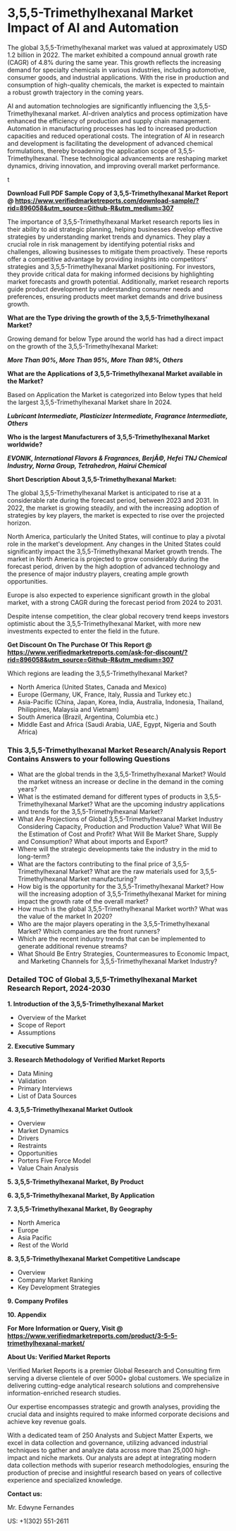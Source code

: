 <meta name="title" content="Global 3,5,5-Trimethylhexanal Market Impact of AI and Automation"><meta name="description" content="The global 3,5,5-Trimethylhexanal market was valued at approximately USD 1.2 billion in 2022. The market exhibited a compound annual growth rate (CAGR) of 4.8% during "><meta name="title" content="3,5,5-Trimethylhexanal Market Size, Share, Scope, Trends, Growth, Opportunities, Analysis, Forecast"><h1>3,5,5-Trimethylhexanal Market Impact of AI and Automation</h1><p>The global 3,5,5-Trimethylhexanal market was valued at approximately USD 1.2 billion in 2022. The market exhibited a compound annual growth rate (CAGR) of 4.8% during the same year. This growth reflects the increasing demand for specialty chemicals in various industries, including automotive, consumer goods, and industrial applications. With the rise in production and consumption of high-quality chemicals, the market is expected to maintain a robust growth trajectory in the coming years.</p><p>AI and automation technologies are significantly influencing the 3,5,5-Trimethylhexanal market. AI-driven analytics and process optimization have enhanced the efficiency of production and supply chain management. Automation in manufacturing processes has led to increased production capacities and reduced operational costs. The integration of AI in research and development is facilitating the development of advanced chemical formulations, thereby broadening the application scope of 3,5,5-Trimethylhexanal. These technological advancements are reshaping market dynamics, driving innovation, and improving overall market performance.</p>t</p><p id="" class=""><strong>Download Full PDF Sample Copy of 3,5,5-Trimethylhexanal Market Report @ <a href="https://www.verifiedmarketreports.com/download-sample/?rid=896058&utm_source=Github-R&utm_medium=307" target="_blank">https://www.verifiedmarketreports.com/download-sample/?rid=896058&utm_source=Github-R&utm_medium=307</a></strong></p><p>The importance of&nbsp;3,5,5-Trimethylhexanal Market research reports lies in their ability to aid strategic planning, helping businesses develop effective strategies by understanding market trends and dynamics. They play a crucial role in risk management by identifying potential risks and challenges, allowing businesses to mitigate them proactively. These reports offer a competitive advantage by providing insights into competitors' strategies and 3,5,5-Trimethylhexanal Market positioning. For investors, they provide critical data for making informed decisions by highlighting market forecasts and growth potential. Additionally, market research reports guide product development by understanding consumer needs and preferences, ensuring products meet market demands and drive business growth.</p><p><strong>What are the&nbsp;Type driving the growth of the 3,5,5-Trimethylhexanal Market?</strong></p><p id="" class="">Growing demand for below Type around the world has had a direct impact on the growth of the 3,5,5-Trimethylhexanal Market:</p><em><strong>More Than 90%, More Than 95%, More Than 98%, Others</strong></em></p><strong>What are the&nbsp;Applications&nbsp;of 3,5,5-Trimethylhexanal Market available in the Market?</strong></p><p id="" class="">Based on Application the Market is categorized into Below types that held the largest 3,5,5-Trimethylhexanal Market share In 2024.</p><em><strong>Lubricant Intermediate, Plasticizer Intermediate, Fragrance Intermediate, Others</strong></em></p><strong>Who is the largest Manufacturers of 3,5,5-Trimethylhexanal Market worldwide?</strong></p><p><em><strong>EVONIK, International Flavors & Fragrances, BerjÃ©, Hefei TNJ Chemical Industry, Norna Group, Tetrahedron, Hairui Chemical</strong></em></p><p id="" class=""><strong>Short Description About 3,5,5-Trimethylhexanal Market:</strong></p><p>The global 3,5,5-Trimethylhexanal Market is anticipated to rise at a considerable rate during the forecast period, between 2023 and 2031. In 2022, the market is growing steadily, and with the increasing adoption of strategies by key players, the market is expected to rise over the projected horizon.</p><p>North America, particularly the United States, will continue to play a pivotal role in the market's development. Any changes in the United States could significantly impact the 3,5,5-Trimethylhexanal Market growth trends. The market in North America is projected to grow considerably during the forecast period, driven by the high adoption of advanced technology and the presence of major industry players, creating ample growth opportunities.</p><p>Europe is also expected to experience significant growth in the global market, with a strong CAGR during the forecast period from 2024 to 2031.</p><p>Despite intense competition, the clear global recovery trend keeps investors optimistic about the 3,5,5-Trimethylhexanal Market, with more new investments expected to enter the field in the future.</p><p id="" class=""><strong>Get Discount On The Purchase Of This Report @ <a href="https://www.verifiedmarketreports.com/ask-for-discount/?rid=896058&utm_source=Github-R&utm_medium=307" target="_blank">https://www.verifiedmarketreports.com/ask-for-discount/?rid=896058&utm_source=Github-R&utm_medium=307</a></strong></p>Which regions are leading the 3,5,5-Trimethylhexanal Market?</p><ul><li>North America (United States, Canada and Mexico)</li><li>Europe (Germany, UK, France, Italy, Russia and Turkey etc.)</li><li>Asia-Pacific (China, Japan, Korea, India, Australia, Indonesia, Thailand, Philippines, Malaysia and Vietnam)</li><li>South America (Brazil, Argentina, Columbia etc.)</li><li>Middle East and Africa (Saudi Arabia, UAE, Egypt, Nigeria and South Africa)</li></ul><h3 id="" class="">This 3,5,5-Trimethylhexanal Market Research/Analysis Report Contains Answers to your following Questions</h3><ul><li>What are the global trends in the 3,5,5-Trimethylhexanal Market? Would the market witness an increase or decline in the demand in the coming years?</li><li>What is the estimated demand for different types of products in 3,5,5-Trimethylhexanal Market? What are the upcoming industry applications and trends for the 3,5,5-Trimethylhexanal Market?</li><li>What Are Projections of Global 3,5,5-Trimethylhexanal Market Industry Considering Capacity, Production and Production Value? What Will Be the Estimation of Cost and Profit? What Will Be Market Share, Supply and Consumption? What about imports and Export?</li><li>Where will the strategic developments take the industry in the mid to long-term?</li><li>What are the factors contributing to the final price of 3,5,5-Trimethylhexanal Market? What are the raw materials used for 3,5,5-Trimethylhexanal Market manufacturing?</li><li>How big is the opportunity for the 3,5,5-Trimethylhexanal Market? How will the increasing adoption of 3,5,5-Trimethylhexanal Market for mining impact the growth rate of the overall market?</li><li>How much is the global 3,5,5-Trimethylhexanal Market worth? What was the value of the market In 2020?</li><li>Who are the major players operating in the 3,5,5-Trimethylhexanal Market? Which companies are the front runners?</li><li>Which are the recent industry trends that can be implemented to generate additional revenue streams?</li><li>What Should Be Entry Strategies, Countermeasures to Economic Impact, and Marketing Channels for 3,5,5-Trimethylhexanal Market Industry?</li></ul><h3 id="" class="">Detailed TOC of Global 3,5,5-Trimethylhexanal Market Research Report, 2024-2030</h3><p id="" class=""><strong>1. Introduction of the 3,5,5-Trimethylhexanal Market</strong></p><ul><li>Overview of the Market</li><li>Scope of Report</li><li>Assumptions</li></ul><p id="" class=""><strong>2. Executive Summary</strong></p><p id="" class=""><strong>3. Research Methodology of Verified Market Reports</strong></p><ul><li>Data Mining</li><li>Validation</li><li>Primary Interviews</li><li>List of Data Sources</li></ul><p id="" class=""><strong>4. 3,5,5-Trimethylhexanal Market Outlook</strong></p><ul><li>Overview</li><li>Market Dynamics</li><li>Drivers</li><li>Restraints</li><li>Opportunities</li><li>Porters Five Force Model</li><li>Value Chain Analysis</li></ul><p id="" class=""><strong>5. 3,5,5-Trimethylhexanal Market, By Product</strong></p><p id="" class=""><strong>6. 3,5,5-Trimethylhexanal Market, By Application</strong></p><p id="" class=""><strong>7. 3,5,5-Trimethylhexanal Market, By Geography</strong></p><ul><li>North America</li><li>Europe</li><li>Asia Pacific</li><li>Rest of the World</li></ul><p id="" class=""><strong>8. 3,5,5-Trimethylhexanal Market Competitive Landscape</strong></p><ul><li>Overview</li><li>Company Market Ranking</li><li>Key Development Strategies</li></ul><p id="" class=""><strong>9. Company Profiles</strong></p><p id="" class=""><strong>10. Appendix</strong></p><p id="" class=""><strong>For More Information or Query, Visit @ <a href="https://www.verifiedmarketreports.com/product/3-5-5-trimethylhexanal-market/" target="_blank">https://www.verifiedmarketreports.com/product/3-5-5-trimethylhexanal-market/</a></strong></p><p id="" class=""><strong>About Us: Verified Market Reports</strong></p><p id="" class="">Verified Market Reports is a premier Global Research and Consulting firm serving a diverse clientele of over 5000+ global customers. We specialize in delivering cutting-edge analytical research solutions and comprehensive information-enriched research studies.</p><p id="" class="">Our expertise encompasses strategic and growth analyses, providing the crucial data and insights required to make informed corporate decisions and achieve key revenue goals.</p><p id="" class="">With a dedicated team of 250 Analysts and Subject Matter Experts, we excel in data collection and governance, utilizing advanced industrial techniques to gather and analyze data across more than 25,000 high-impact and niche markets. Our analysts are adept at integrating modern data collection methods with superior research methodologies, ensuring the production of precise and insightful research based on years of collective experience and specialized knowledge.</p><p id="" class=""><strong>Contact us:</strong></p><p id="" class="">Mr. Edwyne Fernandes</p><p id="" class="">US: +1(302) 551-2611</p>